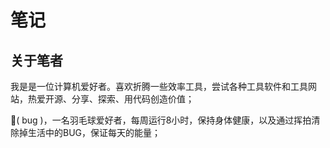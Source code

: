 # 笔记

## 关于笔者

我是是一位计算机爱好者。喜欢折腾一些效率工具，尝试各种工具软件和工具网站，热爱开源、分享、探索、用代码创造价值；

🏸( bug )，一名羽毛球爱好者，每周运行8小时，保持身体健康，以及通过挥拍清除掉生活中的BUG，保证每天的能量；
